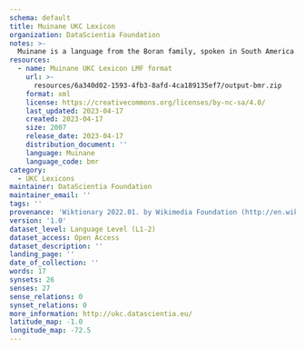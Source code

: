 ```yaml
---
schema: default
title: Muinane UKC Lexicon
organization: DataScientia Foundation
notes: >-
  Muinane is a language from the Boran family, spoken in South America. The UKC Lexicon of Muinane is represented as a lexico-semantic network. It consists of words, word senses, synsets, as well as sense-level and synset-level relationships.
resources:
  - name: Muinane UKC Lexicon LMF format
    url: >-
      resources/6a340d02-1593-4fb3-8afd-4ca189135ef7/output-bmr.zip
    format: xml
    license: https://creativecommons.org/licenses/by-nc-sa/4.0/
    last_updated: 2023-04-17
    created: 2023-04-17
    size: 2007
    release_date: 2023-04-17
    distribution_document: ''
    language: Muinane
    language_code: bmr
category:
  - UKC Lexicons
maintainer: DataScientia Foundation
maintainer_email: ''
tags: ''
provenance: 'Wiktionary 2022.01. by Wikimedia Foundation (http://en.wiktionary.org); CogNet 2.1 by Khuyagbaatar Batsuren, National University of Mongolia (http://cognet.ukc.disi.unitn.it); Native Languages of the Americas 2021.11. by Laura Redish and Orrin Lewis (http://www.native-languages.org); Princeton WordNet 2.1 by Princeton University (https://wordnet.princeton.edu)'
version: '1.0'
dataset_level: Language Level (L1-2)
dataset_access: Open Access
dataset_description: ''
landing_page: ''
date_of_collection: ''
words: 17
synsets: 26
senses: 27
sense_relations: 0
synset_relations: 0
more_information: http://ukc.datascientia.eu/
latitude_map: -1.0
longitude_map: -72.5
---
```

